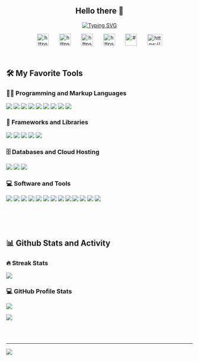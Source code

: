 <h2 align="center">Hello there 👋</h2>

<p align="center">
  <a href="https://git.io/typing-svg">
    <img src="https://readme-typing-svg.demolab.com?font=Fira+Code&weight=600&size=21&pause=1000&center=true&width=520&height=100&lines=I'm+Kasun+Jayasinghe;I'm+Angular%7CReact%7CSpring-boot+developer" alt="Typing SVG" />
  </a>
</p>

<!-- Social icons section -->

<link rel="stylesheet" href="https://cdn.jsdelivr.net/npm/bootstrap-icons@1.10.2/font/bootstrap-icons.css">
<p align="center">
<a href="https://www.linkedin.com/in/kasun-jayasinghe-7800271bb/" target="blank"><img align="center" src="https://raw.githubusercontent.com/rahuldkjain/github-profile-readme-generator/master/src/images/icons/Social/linked-in-alt.svg" alt="https://www.linkedin.com/in/kasun-jayasinghe-7800271bb/"  width="32px"  /></a>
&#8287;&#8287;&#8287;&#8287;&#8287;
<a href="https://stackoverflow.com/users/14693521/kasun-jayasinghe" target="blank"><img align="center" src="https://raw.githubusercontent.com/rahuldkjain/github-profile-readme-generator/master/src/images/icons/Social/stack-overflow.svg" alt="https://stackoverflow.com/users/14693521/kasun-jayasinghe" width="32px"  /></a>
&#8287;&#8287;&#8287;&#8287;&#8287;
<a href="https://www.instagram.com/mr.k_jay/" target="blank"><img align="center" src="https://raw.githubusercontent.com/rahuldkjain/github-profile-readme-generator/master/src/images/icons/Social/instagram.svg" alt="https://www.instagram.com/mr.k_jay/" width="32px"  /></a>
&#8287;&#8287;&#8287;&#8287;&#8287;
<a href="https://www.facebook.com/kasun.harithathiwanka/" target="blank"><img align="center" src="https://raw.githubusercontent.com/rahuldkjain/github-profile-readme-generator/master/src/images/icons/Social/facebook.svg" alt="https://www.facebook.com/kasun.harithathiwanka/" width="32px"  /></a>
&#8287;&#8287;&#8287;&#8287;&#8287;
<a href="#" target="blank"><img align="center" src="https://raw.githubusercontent.com/rahuldkjain/github-profile-readme-generator/master/src/images/icons/Social/twitter.svg" alt="#" width="32px" /></a>
&#8287;&#8287;&#8287;&#8287;&#8287;
<a href="https://dev.to/kasunjayasingha" target="blank"><img align="center" src="https://raw.githubusercontent.com/rahuldkjain/github-profile-readme-generator/master/src/images/icons/Social/devto.svg" alt="https://dev.to/kasunjayasingha" height="30" width="40" /></a>

</p>

<br/>

<h2>🛠️ My Favorite Tools</h2>

  <h3>👨‍💻 Programming and Markup Languages</h3>

  <!-- <p>
      <a href="https://github.com/search?q=user%3ADenverCoder1+language%3Ac"><img alt="C" src="https://custom-icon-badges.demolab.com/badge/C-03599C.svg?logo=c-in-hexagon&logoColor=white"></a>
      <a href="https://github.com/search?q=user%3ADenverCoder1+language%3Acsharp"><img alt="C#" src="https://custom-icon-badges.demolab.com/badge/C%23-68217A.svg?logo=cs2&logoColor=white"></a>
      <a href="https://github.com/search?q=user%3ADenverCoder1+language%3Acss"><img alt="CSS" src="https://img.shields.io/badge/CSS-1572B6.svg?logo=css3&logoColor=white"></a>
      <a href="https://github.com/search?q=user%3ADenverCoder1+language%3Ahtml"><img alt="HTML" src="https://img.shields.io/badge/HTML-E34F26.svg?logo=html5&logoColor=white"></a>
      <a href="https://github.com/search?q=user%3ADenverCoder1+language%3Ajava"><img alt="Java" src="https://custom-icon-badges.demolab.com/badge/Java-007396.svg?logo=java&logoColor=white"></a>
      <a href="https://github.com/search?q=user%3ADenverCoder1+language%3Ajavascript"><img alt="JavaScript" src="https://img.shields.io/badge/JavaScript-F7DF1E.svg?logo=javascript&logoColor=black"></a>
      <a href="https://github.com/search?q=user%3ADenverCoder1+language%3Aphp"><img alt="PHP" src="https://img.shields.io/badge/PHP-777BB4.svg?logo=php&logoColor=white"></a>
      <a href="https://github.com/search?q=user%3ADenverCoder1+language%3Apython"><img alt="Python" src="https://img.shields.io/badge/Python-14354C.svg?logo=python&logoColor=white"></a>
      <a href="https://github.com/search?q=user%3ADenverCoder1+language%3Asql"><img alt="SQL" src="https://custom-icon-badges.demolab.com/badge/SQL-025E8C.svg?logo=database&logoColor=white"></a>
  </p> -->
  ![](https://custom-icon-badges.demolab.com/badge/Java-007396.svg?style=for-the-badge&logo=java&logoColor=white)
  ![](https://img.shields.io/badge/typescript-3178C6?style=for-the-badge&logo=typescript&logoColor=white)
  ![](https://img.shields.io/badge/PHP-777BB4?style=for-the-badge&logo=php&logoColor=white)
  ![](https://img.shields.io/badge/C-00599C?style=for-the-badge&logo=c&logoColor=white)
  ![](https://img.shields.io/badge/Python-3776AB?style=for-the-badge&logo=python&logoColor=white)
  ![](https://img.shields.io/badge/JavaScript-F7DF1E?style=for-the-badge&logo=javascript&logoColor=black)
  ![](https://img.shields.io/badge/HTML-E34F26?style=for-the-badge&logo=html5&logoColor=white)
  ![](https://img.shields.io/badge/CSS-1572B6?style=for-the-badge&logo=css3&logoColor=white)
  ![](https://custom-icon-badges.demolab.com/badge/SQL-025E8C.svg?style=for-the-badge&logo=database&logoColor=white)
 
  <h3>🧰 Frameworks and Libraries</h3>

  ![](https://img.shields.io/badge/angular-DD0031?style=for-the-badge&logo=angular&logoColor=white)
  ![](https://img.shields.io/badge/react-61DAFB?style=for-the-badge&logo=react&logoColor=black)
  ![](https://img.shields.io/badge/spring%20boot-6DB33F?style=for-the-badge&logo=springboot&logoColor=green)
  ![](https://img.shields.io/badge/Bootstrap-563D7C?style=for-the-badge&logo=bootstrap&logoColor=white)
  ![](https://img.shields.io/badge/PrimeNG-EF2D5E?style=for-the-badge&logo=springsecurity&logoColor=white)
  


      
  <h3>🗄️ Databases and Cloud Hosting</h3>

  ![](https://img.shields.io/badge/MySQL-4479A1?style=for-the-badge&logo=mysql&logoColor=white)
  ![](https://img.shields.io/badge/MSSQL-CC2927?style=for-the-badge&logo=microsoftsqlserver&logoColor=white)
  ![](https://img.shields.io/badge/firebase-FFCA28?style=for-the-badge&logo=firebase&logoColor=black)

  <!-- <p>
      <a href="#"><img alt="GitHub Pages" src="https://img.shields.io/badge/GitHub%20Pages-327FC7.svg?logo=github&logoColor=white"></a>
      <a href="#"><img alt="MySQL" src="https://img.shields.io/badge/MySQL-00f.svg?logo=mysql&logoColor=white"></a>
      <a href="#"><img alt="Notion" src="https://img.shields.io/badge/Notion-010101.svg?logo=notion&logoColor=white"></a>
  </p> -->

  <h3>💻 Software and Tools</h3>

  ![](https://img.shields.io/badge/git-F05032?style=for-the-badge&logo=git&logoColor=white)
  ![](https://img.shields.io/badge/github-181717?style=for-the-badge&logo=github&logoColor=white)
  ![](https://img.shields.io/badge/docker-2496ED?style=for-the-badge&logo=docker&logoColor=white)
![](https://img.shields.io/badge/kubernetes-326CE5?style=for-the-badge&logo=kubernetes&logoColor=white)
  ![](https://img.shields.io/badge/bitbucket-0052CC?style=for-the-badge&logo=bitbucket&logoColor=white)
  ![](https://img.shields.io/badge/intellij%20idea-000000?style=for-the-badge&logo=intellijidea&logoColor=white)
  ![](https://img.shields.io/badge/webstorm-000000?style=for-the-badge&logo=webstorm&logoColor=white)
  ![](https://img.shields.io/badge/VS%20Code-0078d7.svg?style=for-the-badge&logo=visual-studio-code&logoColor=white)
  ![](https://img.shields.io/badge/android%20studio-3DDC84?style=for-the-badge&logo=androidstudio&logoColor=white)
  ![](https://img.shields.io/badge/postman-FF6C37?style=for-the-badge&logo=postman&logoColor=white)
  ![](https://img.shields.io/badge/jira-0052CC?style=for-the-badge&logo=jirasoftware&logoColor=white)
  ![](https://img.shields.io/badge/adobe%20photoshop-31A8FF?style=for-the-badge&logo=adobephotoshop&logoColor=white)
  ![](https://img.shields.io/badge/adobe%20premiere%20pro-9999FF?style=for-the-badge&logo=adobepremierepro&logoColor=white)
  <!-- ![](https://img.shields.io/badge/audacity-0000CC?style=for-the-badge&logo=audacity&logoColor=white) -->
  <!-- ![](https://img.shields.io/badge/obs-302E31?style=for-the-badge&logo=obsstudio&logoColor=white) -->
  <!-- ![](https://img.shields.io/badge/stack%20overflow-F58025?style=for-the-badge&logo=stackoverflow&logoColor=white) -->
  <!-- ![](https://img.shields.io/badge/discord-5865F2?style=for-the-badge&logo=discord&logoColor=white) -->

  <!-- <p>
      <a href="#"><img alt="Adobe" src="https://img.shields.io/badge/Adobe-FF0000.svg?logo=adobe&logoColor=white"></a>
      <a href="#"><img alt="Audacity" src="https://img.shields.io/badge/-Audacity-0000CC?logo=audacity&logoColor=white"></a>
      <a href="#"><img alt="Discord" src="https://img.shields.io/badge/-Discord-5865F2.svg?logo=discord&logoColor=white"></a>
      <a href="#"><img alt="Git" src="https://img.shields.io/badge/Git-F05033.svg?logo=git&logoColor=white"></a>
      <a href="#"><img alt="GitHub Desktop" src="https://img.shields.io/badge/GitHub%20Desktop-8034A9.svg?logo=github&logoColor=white"></a>
      <a href="#"><img alt="Google Sheets" src="https://img.shields.io/badge/Sheets-34A853.svg?logo=google%20sheets&logoColor=white"></a>
      <a href="#"><img alt="Jupyter" src="https://img.shields.io/badge/Jupyter-F37626.svg?logo=Jupyter&logoColor=white"></a>
      <a href="#"><img alt="OBS Studio" src="https://img.shields.io/badge/-OBS-302E31?logo=obs-studio&logoColor=white"></a>
      <a href="#"><img alt="Stack Overflow" src="https://img.shields.io/badge/-Stack%20Overflow-FE7A16?logo=stack-overflow&logoColor=white"></a>
      <a href="#"><img alt="Visual Studio Code" src="https://img.shields.io/badge/Visual%20Studio%20Code-0078d7.svg?logo=visual-studio-code&logoColor=white"></a>
  </p> -->
  </br>
  </br>
  </br>

<h2>📊 Github Stats and Activity</h2>

  <h3>🔥 Streak Stats</h3>

  ![](https://github-readme-streak-stats.herokuapp.com/?user=kasunjayasingha&theme=nightowl&hide_border=false)<br/>
  

  <!-- GitHub Readme Streak Stats - https://github.com/DenverCoder1/github-readme-streak-stats -->
  <!-- <p>
    <a href="https://github.com/DenverCoder1/github-readme-streak-stats">
      <img title="🔥 Get streak stats for your profile at git.io/streak-stats" alt="DenverCoder1's streak" src="https://streak-stats.demolab.com/?user=kasunjayasingha&theme=monokai-metallian&hide_border=true"/>
    </a>
  </p> -->

  <h3>💻 GitHub Profile Stats</h3>

![](https://github-readme-stats.vercel.app/api?username=kasunjayasingha&theme=nightowl&hide_border=false&include_all_commits=false&count_private=true)

![](https://github-readme-stats.vercel.app/api/top-langs/?username=kasunjayasingha&theme=nightowl&hide_border=false&include_all_commits=false&count_private=true&layout=compact)
<!-- <a href="https://github.com/anuraghazra/github-readme-stats"><img alt="DenverCoder1's Github Stats" src="https://denvercoder1-github-readme-stats.vercel.app/api/?username=kasunjayasingha&show_icons=true&include_all_commits=true&count_private=true&theme=react&hide_border=true&bg_color=1F222E&title_color=F85D7F&icon_color=F8D866" height="192px"/></a> -->
</br></br>

<!--
**kasunjayasingha/kasunjayasingha** is a ✨ _special_ ✨ repository because its `README.md` (this file) appears on your GitHub profile.

Here are some ideas to get you started:

- 🔭 I’m currently working on ...
- 🌱 I’m currently learning ...
- 👯 I’m looking to collaborate on ...
- 🤔 I’m looking for help with ...
- 💬 Ask me about ...
- 📫 How to reach me: ...
- 😄 Pronouns: ...
- ⚡ Fun fact: ...
  -->

---
[![](https://visitcount.itsvg.in/api?id=kasunjayasingha&icon=0&color=0)](https://visitcount.itsvg.in)
